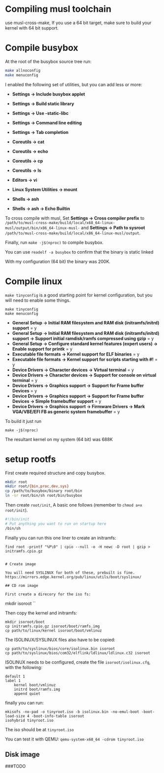 # Compiling musl toolchain

use musl-cross-make, If you use a 64 bit target, make sure to build your kernel with 64 bit support.

# Compile busybox

At the root of the busybox source tree run:

```sh
make allnoconfig
make menuconfig
```

I enabled the following set of utilities, but you can add less or more:
- **Settings -> Include busybox applet**

- **Settings -> Build static library**

- **Settings -> Use -static-libc**

- **Settings -> Command line editing**

- **Settings -> Tab completion**

- **Coreutils -> cat**

- **Coreutils -> echo**

- **Coreutils -> cp**

- **Coreutils -> ls**

- **Editors -> vi**

- **Linux System Utilities -> mount**

- **Shells -> ash**

- **Shells -> ash -> Echo Builtin**

To cross compile with musl, Set **Settings -> Cross compiler prefix** to ``/path/to/musl-cross-make/build/local/x68_64-linux-musl/output/bin/x86_64-linux-musl-`` and **Settings -> Path to sysroot** ``/path/to/musl-cross-make/build/local/x86_64-linux-musl/output``.

Finally, run ``make -j$(nproc)`` to compile busybox.

You can use ``readelf -a busybox`` to confirm that the binary is static linked

With my configuration (64 bit) the binary was 200K.

# Compile linux

``make tinyconfig`` is a good starting point for kernel configuration, but you will need to enable some things.

```
make tinyconfig
make menuconfig
```

- **General Setup -> Initial RAM filesystem and RAM disk (initramfs/initrd) support** = y
- **General Setup -> Initial RAM filesystem and RAM disk (initramfs/initrd) support -> Support initial ramdisk/ramfs compressed using gzip** = y
- **General Setup -> Configure standard kernel features (expert users) -> Enable support for printk** = y
- **Executable file formats -> Kernel support for ELF binaries** = y
- **Executable file formats -> Kernel support for scripts starting with #!** = y
- **Device Drivers -> Character devices -> Virtual terminal** = y
- **Device Drivers -> Character devices -> Support for console on virtual terminal** = y
- **Device Drivers -> Graphics support -> Support for Frame buffer Devices** = y
- **Device Drivers -> Graphics support -> Support for Frame buffer Devices -> Simple framebuffer support** = y
- **Device Drivers -> Graphics support -> Firmware Drivers -> Mark VGA/VBE/EFI FB as generic system framebuffer** = y

To build it just run
```
make -j$(nproc)
```

The resultant kernel on my system (64 bit) was 688K

# setup rootfs

First create required structure and copy busybox.

```sh
mkdir root
mkdir root/{bin,proc,dev,sys}
cp /path/to/busybox/binary root/bin
ln -sr root/bin/sh root/bin/busybox
```

Then create ``root/init``, A basic one follows (remember to ``chmod a+x root/init``).

```sh
#!/bin/init
# Put anything you want to run on startup here
/bin/sh
```

Finally you can run this one liner to create an initramfs:

```
find root -printf "%P\0" | cpio --null -o -H newc -D root | gzip > initramfs.cpio.gz


# Create image

You will need SYSLINUX for both of these, prebuilt is fine. https://mirrors.edge.kernel.org/pub/linux/utils/boot/syslinux/

## CD rom image

First create a direcory for the iso fs:

```
mkdir isoroot
``

Then copy the kernel and initramfs:

```
mkdir isoroot/boot
cp initramfs.cpio.gz isoroot/boot/ramfs.img
cp path/to/linux/kernel isoroot/boot/vmlinuz
```

The ISOLINUX/SYSLINUX files also have to be copied:

```
cp path/to/syslinux/bios/core/isolinux.bin isoroot
cp path/to/syslinux/bios/com32/elflink/ldlinux/ldlinux.c32 isoroot
```

ISOLINUX needs to be configured, create the file ``isoroot/isolinux.cfg``, with the following:

```
default 1
label 1
    kernel boot/vmlinuz
    initrd boot/ramfs.img
    append quiet
```
finally you can run:

```
mkisofs -no-pad -o tinyroot.iso -b isolinux.bin -no-emul-boot -boot-load-size 4 -boot-info-table isoroot
isohybrid tinyroot.iso
```

The iso should be at ``tinyroot.iso``


You can test it with QEMU: ``qemu-system-x68_64 -cdrom tinyroot.iso``

## Disk image

###TODO
